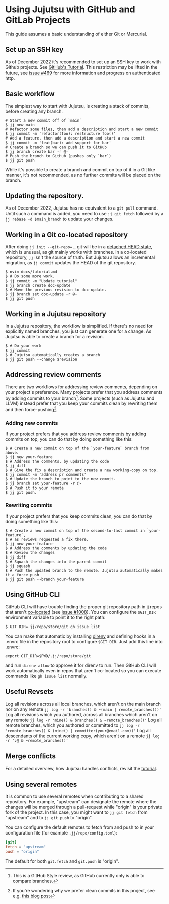 # Using Jujutsu with GitHub and GitLab Projects

This guide assumes a basic understanding of either Git or Mercurial.

## Set up an SSH key

As of December 2022 it's recommended to set up an SSH key to work with Github
projects. See [GitHub's Tutorial][gh]. This restriction may be lifted in the
future, see [issue #469][http-auth] for more information and progress on
authenticated http.

## Basic workflow

The simplest way to start with Jujutsu, is creating a stack of commits, before
creating any branch.

```shell script
# Start a new commit off of `main`
$ jj new main
# Refactor some files, then add a description and start a new commit
$ jj commit -m 'refactor(foo): restructure foo()'
# Add a feature, then add a description and start a new commit
$ jj commit -m 'feat(bar): add support for bar'
# Create a branch so we can push it to GitHub
$ jj branch create bar -r @-
# Push the branch to GitHub (pushes only `bar`)
$ jj git push
```

While it's possible to create a branch and commit on top of it in a Git like
manner, it's not recommended, as no further commits will be placed on the
branch.

## Updating the repository.

As of December 2022, Jujutsu has no equivalent to a `git pull` command. Until
such a command is added, you need to use `jj git fetch` followed by a
`jj rebase -d $main_branch` to update your changes.

## Working in a Git co-located repository

After doing `jj init --git-repo=.`, git will be in
a [detached HEAD state][detached], which is unusual, as git mainly works with
branches. In a co-located repository, `jj` isn't the source of truth. But
Jujutsu allows an incremental migration, as `jj commit` updates the HEAD of the
git repository.

```shell script
$ nvim docs/tutorial.md
$ # Do some more work.
$ jj commit -m "Update tutorial"
$ jj branch create doc-update
$ # Move the previous revision to doc-update.
$ jj branch set doc-update -r @-
$ jj git push
```

## Working in a Jujutsu repository

In a Jujutsu repository, the workflow is simplified. If there's no need for
explicitly named branches, you just can generate one for a change. As Jujutsu is
able to create a branch for a revision.

```shell script
$ # Do your work
$ jj commit
$ # Jujutsu automatically creates a branch
$ jj git push --change $revision
```

## Addressing review comments

There are two workflows for addressing review comments, depending on your
project's preference. Many projects prefer that you address comments by adding
commits to your branch[^1]. Some projects (such as Jujutsu and LLVM) instead
prefer that you keep your commits clean by rewriting them and then
force-pushing[^2].

[^1]: This is a GitHub Style review, as GitHub currently only is able to compare
branches.

[^2]: If you're wondering why we prefer clean commits in this project, see
e.g. [this blog post][stacked]

### Adding new commits

If your project prefers that you address review comments by adding commits on
top, you can do that by doing something like this:

```shell script
$ # Create a new commit on top of the `your-feature` branch from above.
$ jj new your-feature
$ # Address the comments, by updating the code
$ jj diff
$ # Give the fix a description and create a new working-copy on top.
$ jj commit -m 'address pr comments'
$ # Update the branch to point to the new commit.
$ jj branch set your-feature -r @-
$ # Push it to your remote
$ jj git push.
```

### Rewriting commits

If your project prefers that you keep commits clean, you can do that by doing
something like this:

```shell script
$ # Create a new commit on top of the second-to-last commit in `your-feature`,
$ # as reviews requested a fix there.
$ jj new your-feature-
$ # Address the comments by updating the code
$ # Review the changes
$ jj diff
$ # Squash the changes into the parent commit
$ jj squash
$ # Push the updated branch to the remote. Jujutsu automatically makes it a force push
$ jj git push --branch your-feature
```

## Using GitHub CLI

GitHub CLI will have trouble finding the proper git repository path in jj repos
that aren't [co-located](./git-compatibility.md#co-located-jujutsugit-repos)
(see [issue #1008]). You can configure the `$GIT_DIR` environment variable to
point it to the right path:

```shell
$ GIT_DIR=.jj/repo/store/git gh issue list
```

You can make that automatic by installing [direnv](https://direnv.net) and
defining hooks in a .envrc file in the repository root to configure `$GIT_DIR`.
Just add this line into .envrc:

```shell
export GIT_DIR=$PWD/.jj/repo/store/git
```

and run `direnv allow` to approve it for direnv to run. Then GitHub CLI will
work automatically even in repos that aren't co-located so you can execute
commands like `gh issue list` normally.

[issue #1008]: https://github.com/martinvonz/jj/issues/1008

## Useful Revsets

Log all revisions across all local branches, which aren't on the main branch nor
on any remote
`jj log -r 'branches() & ~(main | remote_branches())'`
Log all revisions which you authored, across all branches which aren't on any
remote
`jj log -r 'mine() & branches() & ~remote_branches()'`
Log all remote branches, which you authored or committed to
`jj log -r 'remote_branches() & (mine() | committer(your@email.com))'`
Log all descendants of the current working copy, which aren't on a remote
`jj log -r ':@ & ~remote_branches()'`

## Merge conflicts

For a detailed overview, how Jujutsu handles conflicts, revisit
the [tutorial][tut].

[detached]: https://git-scm.com/docs/git-checkout#_detached_head

[gh]: https://docs.github.com/en/authentication/connecting-to-github-with-ssh/generating-a-new-ssh-key-and-adding-it-to-the-ssh-agent

[http-auth]: https://github.com/martinvonz/jj/issues/469

[tut]: tutorial.md#Conflicts

[stacked]: https://jg.gg/2018/09/29/stacked-diffs-versus-pull-requests/

## Using several remotes

It is common to use several remotes when contributing to a shared repository.
For example,
"upstream" can designate the remote where the changes will be merged through a
pull-request while "origin" is your private fork of the project. In this case,
you might want to
`jj git fetch` from "upstream" and to `jj git push` to "origin".

You can configure the default remotes to fetch from and push to in your
configuration file
(for example `.jj/repo/config.toml`):

```toml
[git]
fetch = "upstream"
push = "origin"
```

The default for both `git.fetch` and `git.push` is "origin".
